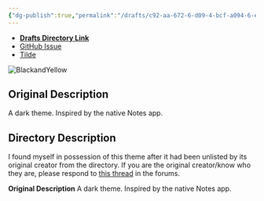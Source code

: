```yaml
---
{"dg-publish":true,"permalink":"/drafts/c92-aa-672-6-d09-4-bcf-a094-6-eb-32-d809946/","dgHomeLink":true,"dgPassFrontmatter":false}
---
```


- [**Drafts Directory Link**](https://directory.getdrafts.com/t/1vm)
- [GitHub Issue](https://github.com/extratone/drafts/issues/28)
- [Tilde](https://tilde.town/~extratone/blackandyellow/)

![BlackandYellow](https://user-images.githubusercontent.com/43663476/155760437-1438762d-1be7-4395-b280-3872f2f527bd.png)

## Original Description

A dark theme. Inspired by the native Notes app.

## Directory Description

I found myself in possession of this theme after it had been unlisted by its original creator from the directory. If you are the original creator/know who they are, please respond to [this thread](https://forums.getdrafts.com/t/re-sharing-another-s-de-listed-theme-to-the-directory/12151) in the forums.

**Original Description**
A dark theme. Inspired by the native Notes app.